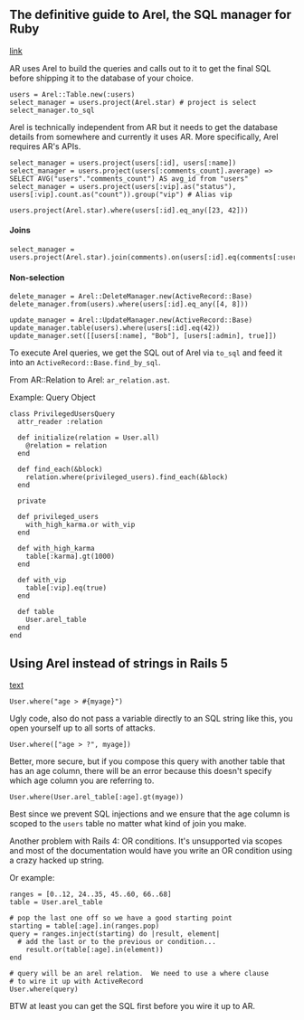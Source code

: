 ## The definitive guide to Arel, the SQL manager for Ruby
[link](http://jpospisil.com/2014/06/16/the-definitive-guide-to-arel-the-sql-manager-for-ruby.html)

AR uses Arel to build the queries and calls out to it to get the final SQL before shipping it to the database of your choice.

    users = Arel::Table.new(:users)
    select_manager = users.project(Arel.star) # project is select
    select_manager.to_sql

Arel is technically independent from AR but it needs to get the database details from somewhere and currently it uses AR. More specifically, Arel requires AR's APIs.

    select_manager = users.project(users[:id], users[:name])
    select_manager = users.project(users[:comments_count].average) => SELECT AVG("users"."comments_count") AS avg_id from "users"
    select_manager = users.project(users[:vip].as("status"), users[:vip].count.as("count")).group("vip") # Alias vip

    users.project(Arel.star).where(users[:id].eq_any([23, 42]))

#### Joins

    select_manager = users.project(Arel.star).join(comments).on(users[:id].eq(comments[:user_id]))

#### Non-selection

    delete_manager = Arel::DeleteManager.new(ActiveRecord::Base)
    delete_manager.from(users).where(users[:id].eq_any([4, 8]))

    update_manager = Arel::UpdateManager.new(ActiveRecord::Base)
    update_manager.table(users).where(users[:id].eq(42))
    update_manager.set([[users[:name], "Bob"], [users[:admin], true]])

To execute Arel queries, we get the SQL out of Arel via `to_sql` and feed it into an `ActiveRecord::Base.find_by_sql`.

From AR::Relation to Arel: `ar_relation.ast`.


Example: Query Object

    class PrivilegedUsersQuery
      attr_reader :relation

      def initialize(relation = User.all)
        @relation = relation
      end

      def find_each(&block)
        relation.where(privileged_users).find_each(&block)
      end

      private

      def privileged_users
        with_high_karma.or with_vip
      end

      def with_high_karma
        table[:karma].gt(1000)
      end

      def with_vip
        table[:vip].eq(true)
      end

      def table
        User.arel_table
      end
    end

## Using Arel instead of strings in Rails 5
[text](http://www.jefferydurand.com/ruby/rails/arel/mysql/2015/09/21/using-arel-instead-of-strings-in-rails-4.html)

    User.where("age > #{myage}")

Ugly code, also do not pass a variable directly to an SQL string like this, you open yourself up to all sorts of attacks.

    User.where(["age > ?", myage])

Better, more secure, but if you compose this query with another table that has an age column, there will be an error because this doesn't specify which age column you are referring to.

    User.where(User.arel_table[:age].gt(myage))

Best since we prevent SQL injections and we ensure that the age column is scoped to the `users` table no matter what kind of join you make.

Another problem with Rails 4: OR conditions. It's unsupported via scopes and most of the documentation would have you write an OR condition using a crazy hacked up string.

Or example:

    ranges = [0..12, 24..35, 45..60, 66..68]
    table = User.arel_table

    # pop the last one off so we have a good starting point
    starting = table[:age].in(ranges.pop)
    query = ranges.inject(starting) do |result, element|
      # add the last or to the previous or condition...
        result.or(table[:age].in(element))
    end

    # query will be an arel relation.  We need to use a where clause
    # to wire it up with ActiveRecord
    User.where(query)

BTW at least you can get the SQL first before you wire it up to AR.
